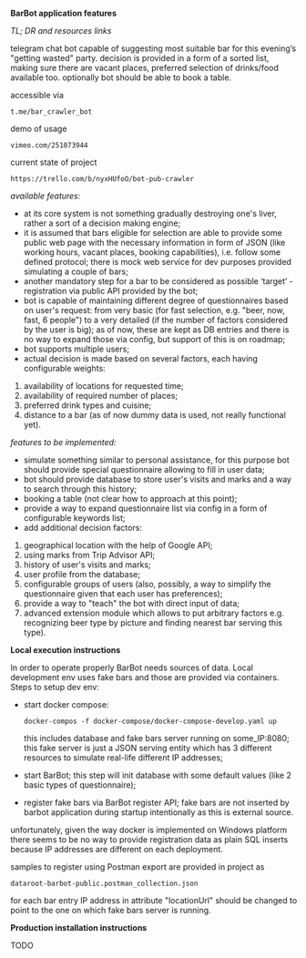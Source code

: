 **BarBot application features**

_TL; DR and resources links_

telegram chat bot capable of suggesting most suitable bar for this evening’s "getting wasted" party.
decision is provided in a form of a sorted list, making sure there are vacant places, preferred selection of drinks/food available too.
optionally bot should be able to book a table.

accessible via

`t.me/bar_crawler_bot`

demo of usage

`vimeo.com/251073944`

current state of project

`https://trello.com/b/nyxHUfoO/bot-pub-crawler`

_available features:_

- at its core system is not something gradually destroying one's liver, rather a sort of a decision making engine;
- it is assumed that bars eligible for selection are able to provide some public web page with the necessary information 
  in form of JSON (like working hours, vacant places, booking capabilities), i.e. follow some defined protocol;
  there is mock web service for dev purposes provided simulating a couple of bars;
- another mandatory step for a bar to be considered as possible ‘target’ - registration via public API provided by the bot;
- bot is capable of maintaining different degree of questionnaires based on user's request:
  from very basic (for fast selection, e.g. "beer, now, fast, 6 people") to a very detailed (if the number of factors considered by the user is big);
  as of now, these are kept as DB entries and there is no way to expand those via config, but support of this is on roadmap;
- bot supports multiple users;
- actual decision is made based on several factors, each having configurable weights:
1) availability of locations for requested time;
2) availability of required number of places;
3) preferred drink types and cuisine;
4) distance to a bar (as of now dummy data is used, not really functional yet).

_features to be implemented:_

- simulate something similar to personal assistance, for this purpose bot should provide special questionnaire allowing to fill in user data;
- bot should provide database to store user's visits and marks and a way to search through this history;
- booking a table (not clear how to approach at this point);
- provide a way to expand questionnaire list via config in a form of configurable keywords list; 
- add additional decision factors:
1) geographical location with the help of Google API;
2) using marks from Trip Advisor API;
3) history of user's visits and marks;
4) user profile from the database;
5) configurable groups of users (also, possibly, a way to simplify the questionnaire given that each user has preferences);
6) provide a way to "teach" the bot with direct input of data;
7) advanced extension module which allows to put arbitrary factors
   e.g. recognizing beer type by picture and finding nearest bar serving this type).


**Local execution instructions**

In order to operate properly BarBot needs sources of data. Local development env uses fake bars and those are provided via containers.
Steps to setup dev env:
- start docker compose:

  `docker-compos -f docker-compose/docker-compose-develop.yaml up`
  
  this includes database and fake bars server running on some_IP:8080;
  this fake server is just a JSON serving entity which has 3 different resources to simulate real-life different IP addresses;
- start BarBot;
  this step will init database with some default values (like 2 basic types of questionnaire);
- register fake bars via BarBot register API;
  fake bars are not inserted by barbot application during startup intentionally as this is external source.

unfortunately, given the way docker is implemented on Windows platform there seems to be no way to provide
registration data as plain SQL inserts because IP addresses are different on each deployment.

samples to register using Postman export are provided in project as

`dataroot-barbot-public.postman_collection.json`

for each bar entry IP address in attribute "locationUrl" should be changed to point to the one on which fake bars server is running.


**Production installation instructions**

TODO
